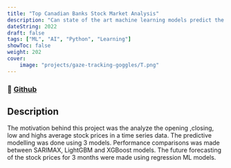 ```yaml
---
title: "Top Canadian Banks Stock Market Analysis"
description: "Can state of the art machine learning models predict the average stock prices of top canadian banks including TD, RBC and Scotia bank? "
dateString: 2022
draft: false
tags: ["ML", "AI", "Python", "Learning"]
showToc: false
weight: 202
cover:
    image: "projects/gaze-tracking-goggles/T.png"
---
```

### 🔗 [Github](https://github.com/yashcoder007/Canadian-Banks-Stock-Market-Analysis.git)
## Description

The motivation behind this project was the analyze the opening ,closing, low and highs average stock prices in a time series data. The predictive modelling was done using 3 models. Performance comparisons was made between SARIMAX, LightGBM and XGBoost models. The future forecasting of the stock prices for 3 months were made using regression ML models. 


